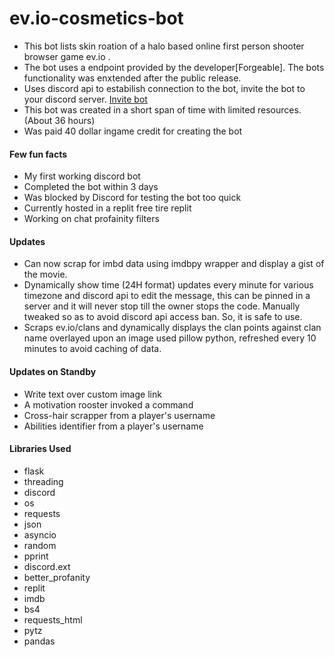 # ev.io-cosmetics-bot
- This bot lists skin roation of a halo based online first person shooter browser game ev.io .
- The bot uses a endpoint provided by the developer[Forgeable]. The bots functionality was enxtended after the public release.
- Uses discord api to estabilish connection to the bot, invite the bot to your discord server. [Invite bot](https://discord.com/api/oauth2/authorize?client_id=892386694987395073&permissions=2048&scope=bot)
- This bot was created in a short span of time with limited resources.(About 36 hours) 
- Was paid 40 dollar ingame credit for creating the bot
#### Few fun facts
- My first working discord bot
- Completed the bot within 3 days
- Was blocked by Discord for testing the bot too quick 
- Currently hosted in a replit free tire replit
- Working on chat profainity filters 
#### Updates
- Can now scrap for imbd data using imdbpy wrapper and display a gist of the movie.
- Dynamically show time (24H format) updates every minute for various timezone and discord api to edit the message, this can be pinned in a server and it will never stop till the owner stops the code. Manually tweaked so as to avoid discord api access ban. So, it is safe to use.
- Scraps ev.io/clans and dynamically displays the clan points against clan name overlayed upon an image used pillow python, refreshed every 10 minutes to avoid caching of data.

#### Updates on Standby
- Write text over custom image link
- A motivation rooster invoked a command
- Cross-hair scrapper from a player's username
- Abilities identifier from a player's username


#### Libraries Used
- flask
- threading
- discord
- os
- requests
- json
- asyncio
- random
- pprint
- discord.ext
- better_profanity 
- replit 
- imdb
- bs4 
- requests_html 
- pytz
- pandas

